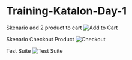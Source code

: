 # Training-Katalon-Day-1

Skenario add 2 product to cart
![Add to Cart](https://user-images.githubusercontent.com/32561661/181068499-9f2a96a7-3c09-4903-ba51-3dcca8a223fc.JPG)

Skenario Checkout Product
![Checkout](https://user-images.githubusercontent.com/32561661/181068559-0be6573f-2431-43da-a1da-b1ea3ffa2daa.JPG)

Test Suite
![Test Suite](https://user-images.githubusercontent.com/32561661/181068601-7bed1862-fc29-4b58-9024-0d13351d0b81.JPG)
